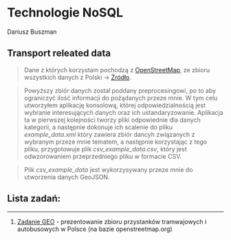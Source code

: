 
Technologie NoSQL
================
Dariusz Buszman

## Transport releated data

> Dane z których korzystam pochodzą z [OpenStreetMap](openstreetmap.org), ze zbioru wszystkich danych z Polski -> [Źródło](http://download.geofabrik.de/europe/poland-latest.osm.bz2).

>Powyższy zbiór danych został poddany preprocesingowi, po to aby ograniczyć ilość informacji do pożądanych przeze mnie. W tym celu utworzyłem aplikację konsolową, której odpowiedzialnością jest wybranie interesujących danych oraz ich ustandaryzowanie. Aplikacja ta w pierwszej kolejności tworzy pliki odpowiednie dla danych kategorii, a następnie dokonuje ich scalenie do pliku *example_data.xml* który zawiera zbiór dancyh związanych z wybranym przeze mnie tematem, a następnie korzystając z tego pliku, przygotowuje plik *csv_example_data.csv*, który jest odwzorowaniem przeprzedniego pliku w formacie CSV.

>Plik *csv_example_data* jest wykorzysywany przeze mnie do utworzenia danych GeoJSON.

## Lista zadań:
------------

1.  [Zadanie GEO](geo.nb.html) - prezentowanie zbioru przystanków tramwajowych i autobusowych w Polsce (na bazie openstreetmap.org)
